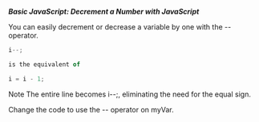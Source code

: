 ***Basic JavaScript: Decrement a Number with JavaScript***

You can easily decrement or decrease a variable by one with the -- operator.

```javascript
i--;

is the equivalent of

i = i - 1;
```

Note
The entire line becomes i--;, eliminating the need for the equal sign.


Change the code to use the -- operator on myVar.
